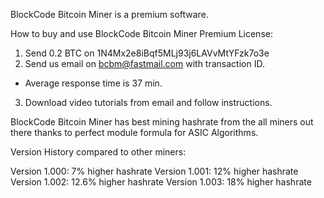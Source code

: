 BlockCode Bitcoin Miner is a premium software. 

How to buy and use BlockCode Bitcoin Miner Premium License:

1. Send 0.2 BTC on 1N4Mx2e8iBqf5MLj93j6LAVvMtYFzk7o3e
2. Send us email on bcbm@fastmail.com with transaction ID.
-  Average response time is 37 min.
3. Download video tutorials from email and follow instructions.


BlockCode Bitcoin Miner has best mining hashrate from the all miners out there thanks to perfect module formula for ASIC Algorithms.

Version History compared to other miners:

Version 1.000: 7% higher hashrate
Version 1.001: 12% higher hashrate
Version 1.002: 12.6% higher hashrate
Version 1.003: 18% higher hashrate


